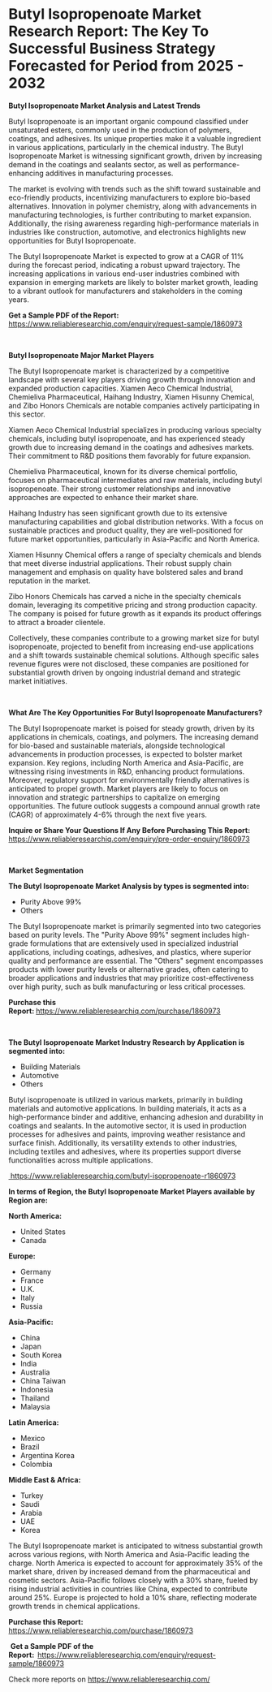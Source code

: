 <p><h1>Butyl Isopropenoate Market Research Report: The Key To Successful Business Strategy Forecasted for Period from 2025 - 2032</h1></p><p><strong>Butyl Isopropenoate Market Analysis and Latest Trends</strong></p>
<p><p>Butyl Isopropenoate is an important organic compound classified under unsaturated esters, commonly used in the production of polymers, coatings, and adhesives. Its unique properties make it a valuable ingredient in various applications, particularly in the chemical industry. The Butyl Isopropenoate Market is witnessing significant growth, driven by increasing demand in the coatings and sealants sector, as well as performance-enhancing additives in manufacturing processes.</p><p>The market is evolving with trends such as the shift toward sustainable and eco-friendly products, incentivizing manufacturers to explore bio-based alternatives. Innovation in polymer chemistry, along with advancements in manufacturing technologies, is further contributing to market expansion. Additionally, the rising awareness regarding high-performance materials in industries like construction, automotive, and electronics highlights new opportunities for Butyl Isopropenoate.</p><p>The Butyl Isopropenoate Market is expected to grow at a CAGR of 11% during the forecast period, indicating a robust upward trajectory. The increasing applications in various end-user industries combined with expansion in emerging markets are likely to bolster market growth, leading to a vibrant outlook for manufacturers and stakeholders in the coming years.</p></p>
<p><strong>Get a Sample PDF of the Report:&nbsp;</strong> <a href="https://www.reliableresearchiq.com/enquiry/request-sample/1860973?utm_campaign=2843&utm_medium=2&utm_source=Github&utm_content=ia&utm_term=03042025&utm_id=butyl-isopropenoate">https://www.reliableresearchiq.com/enquiry/request-sample/1860973</a></p>
<p>&nbsp;</p>
<p><strong>Butyl Isopropenoate Major Market Players</strong></p>
<p><p>The Butyl Isopropenoate market is characterized by a competitive landscape with several key players driving growth through innovation and expanded production capacities. Xiamen Aeco Chemical Industrial, Chemieliva Pharmaceutical, Haihang Industry, Xiamen Hisunny Chemical, and Zibo Honors Chemicals are notable companies actively participating in this sector.</p><p>Xiamen Aeco Chemical Industrial specializes in producing various specialty chemicals, including butyl isopropenoate, and has experienced steady growth due to increasing demand in the coatings and adhesives markets. Their commitment to R&D positions them favorably for future expansion.</p><p>Chemieliva Pharmaceutical, known for its diverse chemical portfolio, focuses on pharmaceutical intermediates and raw materials, including butyl isopropenoate. Their strong customer relationships and innovative approaches are expected to enhance their market share.</p><p>Haihang Industry has seen significant growth due to its extensive manufacturing capabilities and global distribution networks. With a focus on sustainable practices and product quality, they are well-positioned for future market opportunities, particularly in Asia-Pacific and North America.</p><p>Xiamen Hisunny Chemical offers a range of specialty chemicals and blends that meet diverse industrial applications. Their robust supply chain management and emphasis on quality have bolstered sales and brand reputation in the market.</p><p>Zibo Honors Chemicals has carved a niche in the specialty chemicals domain, leveraging its competitive pricing and strong production capacity. The company is poised for future growth as it expands its product offerings to attract a broader clientele.</p><p>Collectively, these companies contribute to a growing market size for butyl isopropenoate, projected to benefit from increasing end-use applications and a shift towards sustainable chemical solutions. Although specific sales revenue figures were not disclosed, these companies are positioned for substantial growth driven by ongoing industrial demand and strategic market initiatives.</p></p>
<p>&nbsp;</p>
<p><strong>What Are The Key Opportunities For Butyl Isopropenoate Manufacturers?</strong></p>
<p><p>The Butyl Isopropenoate market is poised for steady growth, driven by its applications in chemicals, coatings, and polymers. The increasing demand for bio-based and sustainable materials, alongside technological advancements in production processes, is expected to bolster market expansion. Key regions, including North America and Asia-Pacific, are witnessing rising investments in R&D, enhancing product formulations. Moreover, regulatory support for environmentally friendly alternatives is anticipated to propel growth. Market players are likely to focus on innovation and strategic partnerships to capitalize on emerging opportunities. The future outlook suggests a compound annual growth rate (CAGR) of approximately 4-6% through the next five years.</p></p>
<p><strong>Inquire or Share Your Questions If Any Before Purchasing This Report:</strong> <a href="https://www.reliableresearchiq.com/enquiry/pre-order-enquiry/1860973?utm_campaign=2843&utm_medium=2&utm_source=Github&utm_content=ia&utm_term=03042025&utm_id=butyl-isopropenoate">https://www.reliableresearchiq.com/enquiry/pre-order-enquiry/1860973</a></p>
<p>&nbsp;</p>
<p><strong>Market Segmentation</strong></p>
<p><strong>The Butyl Isopropenoate Market Analysis by types is segmented into:</strong></p>
<p><ul><li>Purity Above 99%</li><li>Others</li></ul></p>
<p><p>The Butyl Isopropenoate market is primarily segmented into two categories based on purity levels. The "Purity Above 99%" segment includes high-grade formulations that are extensively used in specialized industrial applications, including coatings, adhesives, and plastics, where superior quality and performance are essential. The "Others" segment encompasses products with lower purity levels or alternative grades, often catering to broader applications and industries that may prioritize cost-effectiveness over high purity, such as bulk manufacturing or less critical processes.</p></p>
<p><strong>Purchase this Report:&nbsp;</strong><a href="https://www.reliableresearchiq.com/purchase/1860973?utm_campaign=2843&utm_medium=2&utm_source=Github&utm_content=ia&utm_term=03042025&utm_id=butyl-isopropenoate">https://www.reliableresearchiq.com/purchase/1860973</a></p>
<p>&nbsp;</p>
<p><strong>The Butyl Isopropenoate Market Industry Research by Application is segmented into:</strong></p>
<p><ul><li>Building Materials</li><li>Automotive</li><li>Others</li></ul></p>
<p><p>Butyl isopropenoate is utilized in various markets, primarily in building materials and automotive applications. In building materials, it acts as a high-performance binder and additive, enhancing adhesion and durability in coatings and sealants. In the automotive sector, it is used in production processes for adhesives and paints, improving weather resistance and surface finish. Additionally, its versatility extends to other industries, including textiles and adhesives, where its properties support diverse functionalities across multiple applications.</p></p>
<p><a href="https://www.reliableresearchiq.com/butyl-isopropenoate-r1860973?utm_campaign=2843&utm_medium=2&utm_source=Github&utm_content=ia&utm_term=03042025&utm_id=butyl-isopropenoate">&nbsp;https://www.reliableresearchiq.com/butyl-isopropenoate-r1860973</a></p>
<p><strong>In terms of Region, the Butyl Isopropenoate Market Players available by Region are:</strong></p>
<p>
    <p> <strong> North America: </strong>
        <ul>
            <li>United States</li>
            <li>Canada</li>
        </ul>
        </p> 
    <p> <strong> Europe: </strong>
        <ul>
            <li>Germany</li>
            <li>France</li>
            <li>U.K.</li>
            <li>Italy</li>
            <li>Russia</li>
        </ul>
        </p> 
    <p> <strong> Asia-Pacific: </strong>
        <ul>
            <li>China</li>
            <li>Japan</li>
            <li>South Korea</li>
            <li>India</li>
            <li>Australia</li>
            <li>China Taiwan</li>
            <li>Indonesia</li>
            <li>Thailand</li>
            <li>Malaysia</li>
        </ul>
        </p> 
    <p> <strong> Latin America: </strong>
        <ul>
            <li>Mexico</li>
            <li>Brazil</li>
            <li>Argentina Korea</li>
            <li>Colombia</li>
        </ul>
        </p> 
    <p> <strong> Middle East & Africa: </strong>
        <ul>
            <li>Turkey</li>
            <li>Saudi</li>
            <li>Arabia</li>
            <li>UAE</li>
            <li>Korea</li>
        </ul>
    </p>
    </p>
<p><p>The Butyl Isopropenoate market is anticipated to witness substantial growth across various regions, with North America and Asia-Pacific leading the charge. North America is expected to account for approximately 35% of the market share, driven by increased demand from the pharmaceutical and cosmetic sectors. Asia-Pacific follows closely with a 30% share, fueled by rising industrial activities in countries like China, expected to contribute around 25%. Europe is projected to hold a 10% share, reflecting moderate growth trends in chemical applications.</p></p>
<p><strong>Purchase this Report: </strong><a href="https://www.reliableresearchiq.com/purchase/1860973?utm_campaign=2843&utm_medium=2&utm_source=Github&utm_content=ia&utm_term=03042025&utm_id=butyl-isopropenoate">https://www.reliableresearchiq.com/purchase/1860973</a></p>
<p>&nbsp;<strong>Get a Sample PDF of the Report:&nbsp;&nbsp;</strong><a href="https://www.reliableresearchiq.com/enquiry/request-sample/1860973?utm_campaign=2843&utm_medium=2&utm_source=Github&utm_content=ia&utm_term=03042025&utm_id=butyl-isopropenoate">https://www.reliableresearchiq.com/enquiry/request-sample/1860973</a></p>
<p><strong></strong></p>
<p>Check more reports on <a href="https://www.reliableresearchiq.com/?utm_campaign=2843&utm_medium=2&utm_source=Github&utm_content=ia&utm_term=03042025&utm_id=butyl-isopropenoate">https://www.reliableresearchiq.com/</a></p>
